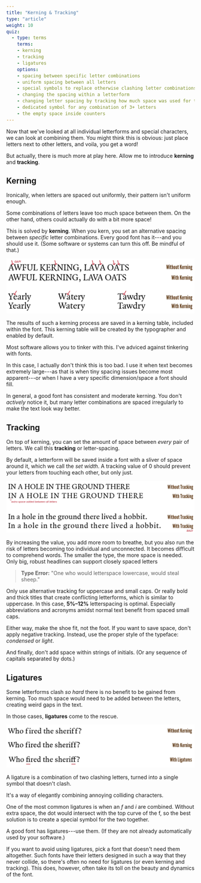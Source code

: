 ```yaml
---
title: "Kerning & Tracking"
type: "article"
weight: 10
quiz:
  - type: terms
    terms:
    - kerning
    - tracking
    - ligatures
    options:
    - spacing between specific letter combinations
    - uniform spacing between all letters
    - special symbols to replace otherwise clashing letter combinations
    - changing the spacing within a letterform
    - changing letter spacing by tracking how much space was used for the past three letters
    - dedicated symbol for any combination of 3+ letters
    - the empty space inside counters
---
```


Now that we've looked at all individual letterforms and special characters, we can look at combining them. You might think this is obvious: just place letters next to other letters, and voila, you get a word!

But actually, there is much more at play here. Allow me to introduce **kerning** and **tracking**.

## Kerning

Ironically, when letters are spaced out uniformly, their pattern isn't uniform enough. 

Some combinations of letters leave too much space between them. On the other hand, others could actually do with a bit more space!

This is solved by **kerning**. When you kern, you set an alternative spacing between _specific_ letter combinations. Every good font has it---and you should use it. (Some software or systems can turn this off. Be mindful of that.)

![Example of bad letter combinations and how to solve with kerning.](TypographyKerning.webp)

The results of such a kerning process are saved in a kerning table, included within the font. This kerning table will be created by the typographer and enabled by default. 

Most software allows you to tinker with this. I've adviced against tinkering with fonts. 

In this case, I actually don't think this is too bad. I use it when text becomes extremely large---as that is when tiny spacing issues become most apparent---or when I have a very specific dimension/space a font should fill.

In general, a good font has consistent and moderate kerning. You don't _actively_ notice it, but many letter combinations are spaced irregularly to make the text look way better.

## Tracking

On top of kerning, you can set the amount of space between *every* pair of letters. We call this **tracking** or letter-spacing. 

By default, a letterform will be saved inside a font with a sliver of space around it, which we call the *set width*. A tracking value of 0 should prevent your letters from touching each other, but only just.

![Example of tracking ( = letter spacing) fonts.](TypographyTracking.webp)

By increasing the value, you add more room to breathe, but you also run the risk of letters becoming too individual and unconnected. It becomes difficult to comprehend words. The smaller the type, the more space is needed. Only big, robust headlines can support closely spaced letters

> **Type Error:** "One who would letterspace lowercase, would steal sheep."

Only use alternative tracking for uppercase and small caps. Or really bold and thick titles that create conflicting letterforms, which is similar to uppercase. In this case, **5%&ndash;12%** letterspacing is optimal. Especially abbreviations and acronyms amidst normal text benefit from spaced small caps.

Either way, make the shoe fit, not the foot. If you want to save space, don't apply negative tracking. Instead, use the proper style of the typeface: _condensed_ or _light_.

And finally, don't add space within strings of initials. (Or any sequence of capitals separated by dots.)

## Ligatures

Some letterforms clash _so hard_ there is no benefit to be gained from kerning. Too much space would need to be added between the letters, creating weird gaps in the text. 

In those cases, **ligatures** come to the rescue.

![Example of common ligatures in fonts.](TypographyLigatures.webp)

A ligature is a combination of two clashing letters, turned into a single symbol that doesn't clash. 

It's a way of elegantly combining annoying colliding characters. 

One of the most common ligatures is when an *f* and *i* are combined. Without extra space, the dot would intersect with the top curve of the f, so the best solution is to create a special symbol for the two together. 

A good font has ligatures---use them. (If they are not already automatically used by your software.)

If you want to avoid using ligatures, pick a font that doesn't need them altogether. Such fonts have their letters designed in such a way that they never collide, so there's often no need for ligatures (or even kerning and tracking). This does, however, often take its toll on the beauty and dynamics of the font.
